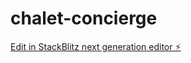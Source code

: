 # chalet-concierge

[Edit in StackBlitz next generation editor ⚡️](https://stackblitz.com/~/github.com/JWPapi/chalet-concierge)